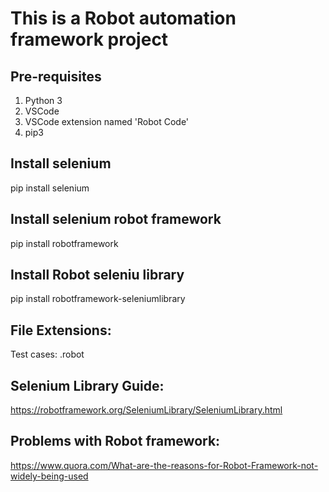 # This is a Robot automation framework project

## Pre-requisites
1. Python 3
2. VSCode
3. VSCode extension named 'Robot Code'
4. pip3


## Install selenium
pip install selenium

## Install selenium robot framework
pip install robotframework

## Install Robot seleniu library
pip install robotframework-seleniumlibrary

## File Extensions:
Test cases: .robot

## Selenium Library Guide:
https://robotframework.org/SeleniumLibrary/SeleniumLibrary.html

## Problems with Robot framework:
https://www.quora.com/What-are-the-reasons-for-Robot-Framework-not-widely-being-used